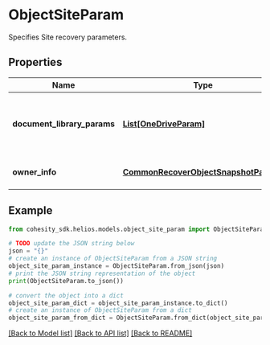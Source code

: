 # ObjectSiteParam

Specifies Site recovery parameters.

## Properties

Name | Type | Description | Notes
------------ | ------------- | ------------- | -------------
**document_library_params** | [**List[OneDriveParam]**](OneDriveParam.md) | Specifies the parameters to recover a document library | [optional] 
**owner_info** | [**CommonRecoverObjectSnapshotParams**](CommonRecoverObjectSnapshotParams.md) | Specifies the Site owner info. | 

## Example

```python
from cohesity_sdk.helios.models.object_site_param import ObjectSiteParam

# TODO update the JSON string below
json = "{}"
# create an instance of ObjectSiteParam from a JSON string
object_site_param_instance = ObjectSiteParam.from_json(json)
# print the JSON string representation of the object
print(ObjectSiteParam.to_json())

# convert the object into a dict
object_site_param_dict = object_site_param_instance.to_dict()
# create an instance of ObjectSiteParam from a dict
object_site_param_from_dict = ObjectSiteParam.from_dict(object_site_param_dict)
```
[[Back to Model list]](../README.md#documentation-for-models) [[Back to API list]](../README.md#documentation-for-api-endpoints) [[Back to README]](../README.md)


